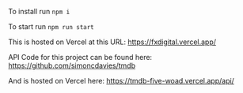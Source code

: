 To install run `npm i`

To start run `npm run start`

This is hosted on Vercel at this URL: https://fxdigital.vercel.app/

API Code for this project can be found here: https://github.com/simoncdavies/tmdb

And is hosted on Vercel here: https://tmdb-five-woad.vercel.app/api/
